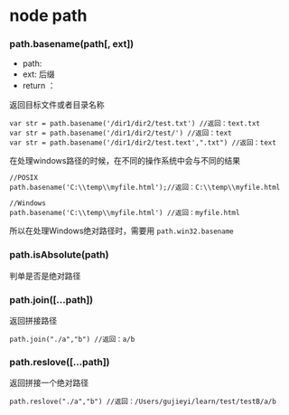 # node path

### path.basename(path[, ext])
- path: <String>
- ext:<String> 后缀
- return ：<String>

返回目标文件或者目录名称
```
var str = path.basename('/dir1/dir2/test.txt') //返回：text.txt
var str = path.basename('/dir1/dir2/test/') //返回：text
var str = path.basename('/dir1/dir2/test.text',".txt") //返回：text
```
在处理windows路径的时候，在不同的操作系统中会与不同的结果
```
//POSIX
path.basename('C:\\temp\\myfile.html');//返回：C:\\temp\\myfile.html

//Windows
path.basename('C:\\temp\\myfile.html') //返回：myfile.html

```
所以在处理Windows绝对路径时，需要用 `path.win32.basename`

### path.isAbsolute(path) 
判单是否是绝对路径

### path.join([...path])
返回拼接路径
```
path.join("./a","b") //返回：a/b
```

### path.reslove([...path])
返回拼接一个绝对路径
```
path.reslove("./a","b") //返回：/Users/gujieyi/learn/test/testB/a/b
```